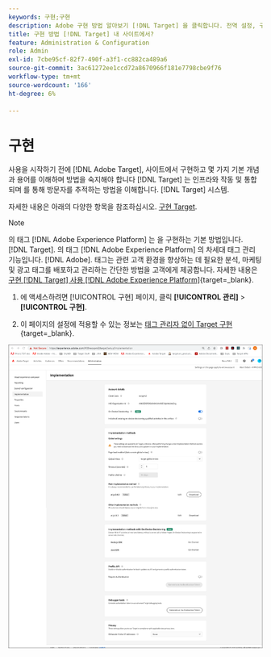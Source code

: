 ```yaml
---
keywords: 구현;구현
description: Adobe 구현 방법 알아보기 [!DNL Target] 을 클릭합니다. 전역 설정, 구현 방법(AEP Web SDK 또는 at.js) 등을 설정합니다.
title: 구현 방법 [!DNL Target] 내 사이트에서?
feature: Administration & Configuration
role: Admin
exl-id: 7cbe95cf-82f7-490f-a3f1-cc882ca489a6
source-git-commit: 3ac61272ee1ccd72a8670966f181e7798cbe9f76
workflow-type: tm+mt
source-wordcount: '166'
ht-degree: 6%

---
```


# 구현

사용을 시작하기 전에 [!DNL Adobe Target], 사이트에서 구현하고 몇 가지 기본 개념과 용어를 이해하며 방법을 숙지해야 합니다 [!DNL Target] 는 인프라와 작동 및 통합되며 를 통해 방문자를 추적하는 방법을 이해합니다. [!DNL Target] 시스템.

자세한 내용은 아래의 다양한 항목을 참조하십시오. [구현 Target](/help/main/c-implementing-target/implementing-target.md).

>[!NOTE]
>
>의 태그 [!DNL Adobe Experience Platform] 는 을 구현하는 기본 방법입니다. [!DNL Target]. 의 태그 [!DNL Adobe Experience Platform] 의 차세대 태그 관리 기능입니다. [!DNL Adobe]. 태그는 관련 고객 환경을 향상하는 데 필요한 분석, 마케팅 및 광고 태그를 배포하고 관리하는 간단한 방법을 고객에게 제공합니다. 자세한 내용은 [구현 [!DNL Target] 사용 [!DNL Adobe Experience Platform]](https://developer.adobe.com/target/implement/client-side/atjs/how-to-deployatjs/implement-target-using-adobe-launch/){target=_blank}.

1. 에 액세스하려면 [!UICONTROL 구현] 페이지, 클릭 **[!UICONTROL 관리]** > **[!UICONTROL 구현]**.

1. 이 페이지의 설정에 적용할 수 있는 정보는 [태그 관리자 없이 Target 구현](https://developer.adobe.com/target/implement/client-side/atjs/how-to-deployatjs/implement-target-without-a-tag-manager/){target=_blank}.

![구현 페이지](/help/main/administrating-target/assets/implementation.png)

